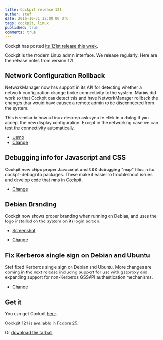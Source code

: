 ```yaml
---
title: Cockpit release 121
author: stef
date: 2016-10-31 12:00:00 UTC
tags: cockpit, linux
published: true
comments: true
---
```


Cockpit has posted [its 121st release this week](http://cockpit-project.org/blog/cockpit-121.html).

Cockpit is the modern Linux admin interface. We release regularly. Here
are the release notes from version 121.

## Network Configuration Rollback

NetworkManager now has support in its API for detecting whether a
network configuration change broke connectivity to the system. Marius
did work so that Cockpit can detect this and have NetworkManager
rollback the changes that would have caused a remote admin to be
disconnected from the system.

This is similar to how a Linux desktop asks you to click in a dialog
if you accept the new display configuration. Except in the networking
case we can test the connectivity automatically.

* [Demo](https://youtu.be/fNIaDl5UR4Q)
* [Change](https://github.com/cockpit-project/cockpit/pull/5069)

## Debugging info for Javascript and CSS

Cockpit now ships proper Javascript and CSS debugging "map" files in its
cockpit-debuginfo packages. These make it easier to troubleshoot issues
and develop code that runs in Cockpit.

* [Change](https://github.com/cockpit-project/cockpit/pull/5191)

## Debian Branding

Cockpit now shows proper branding when running on Debian, and uses the
logo installed on the system on its login screen.

* [Screenshot](http://cockpit-project.org/blog/images/debian-branding.png)

* [Change](https://github.com/cockpit-project/cockpit/pull/5240)

## Fix Kerberos single sign on Debian and Ubuntu

Stef fixed Kerberos single sign on Debian and Ubuntu. More changes are
coming in the next release including support for use with gssproxy and
expanding support for non-Kerberos GSSAPI authentication mechanisms.

* [Change](https://github.com/cockpit-project/cockpit/pull/5227)

## Get it

You can get Cockpit [here](http://cockpit-project.org/running.html).

Cockpit 121 is [available in Fedora 25](https://bodhi.fedoraproject.org/updates/cockpit-121-1.fc25).

Or [download the tarball](https://github.com/cockpit-project/cockpit/releases/tag/121).
